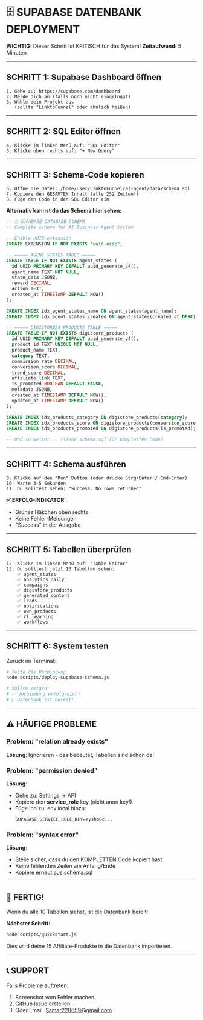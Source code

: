 # 🗄️ SUPABASE DATENBANK DEPLOYMENT

**WICHTIG**: Dieser Schritt ist KRITISCH für das System!
**Zeitaufwand**: 5 Minuten

---

## SCHRITT 1: Supabase Dashboard öffnen

```
1. Gehe zu: https://supabase.com/dashboard
2. Melde dich an (falls noch nicht eingeloggt)
3. Wähle dein Projekt aus
   (sollte "LinktoFunnel" oder ähnlich heißen)
```

---

## SCHRITT 2: SQL Editor öffnen

```
4. Klicke im linken Menü auf: "SQL Editor"
5. Klicke oben rechts auf: "+ New Query"
```

---

## SCHRITT 3: Schema-Code kopieren

```
6. Öffne die Datei: /home/user/LinktoFunnel/ai-agent/data/schema.sql
7. Kopiere den GESAMTEN Inhalt (alle 252 Zeilen!)
8. Füge den Code in den SQL Editor ein
```

**Alternativ kannst du das Schema hier sehen:**

```sql
-- 🗄️ SUPABASE DATABASE SCHEMA
-- Complete schema for AI Business Agent System

-- Enable UUID extension
CREATE EXTENSION IF NOT EXISTS "uuid-ossp";

-- ===== AGENT STATES TABLE =====
CREATE TABLE IF NOT EXISTS agent_states (
  id UUID PRIMARY KEY DEFAULT uuid_generate_v4(),
  agent_name TEXT NOT NULL,
  state_data JSONB,
  reward DECIMAL,
  action TEXT,
  created_at TIMESTAMP DEFAULT NOW()
);

CREATE INDEX idx_agent_states_name ON agent_states(agent_name);
CREATE INDEX idx_agent_states_created ON agent_states(created_at DESC);

-- ===== DIGISTORE24 PRODUCTS TABLE =====
CREATE TABLE IF NOT EXISTS digistore_products (
  id UUID PRIMARY KEY DEFAULT uuid_generate_v4(),
  product_id TEXT UNIQUE NOT NULL,
  product_name TEXT,
  category TEXT,
  commission_rate DECIMAL,
  conversion_score DECIMAL,
  trend_score DECIMAL,
  affiliate_link TEXT,
  is_promoted BOOLEAN DEFAULT FALSE,
  metadata JSONB,
  created_at TIMESTAMP DEFAULT NOW(),
  updated_at TIMESTAMP DEFAULT NOW()
);

CREATE INDEX idx_products_category ON digistore_products(category);
CREATE INDEX idx_products_score ON digistore_products(conversion_score DESC);
CREATE INDEX idx_products_promoted ON digistore_products(is_promoted);

-- Und so weiter... (siehe schema.sql für kompletten Code)
```

---

## SCHRITT 4: Schema ausführen

```
9. Klicke auf den "Run" Button (oder drücke Strg+Enter / Cmd+Enter)
10. Warte 3-5 Sekunden
11. Du solltest sehen: "Success. No rows returned"
```

**✅ ERFOLG-INDIKATOR:**
- Grünes Häkchen oben rechts
- Keine Fehler-Meldungen
- "Success" in der Ausgabe

---

## SCHRITT 5: Tabellen überprüfen

```
12. Klicke im linken Menü auf: "Table Editor"
13. Du solltest jetzt 10 Tabellen sehen:
    ✅ agent_states
    ✅ analytics_daily
    ✅ campaigns
    ✅ digistore_products
    ✅ generated_content
    ✅ leads
    ✅ notifications
    ✅ own_products
    ✅ rl_learning
    ✅ workflows
```

---

## SCHRITT 6: System testen

Zurück im Terminal:

```bash
# Teste die Verbindung
node scripts/deploy-supabase-schema.js

# Sollte zeigen:
# ✅ Verbindung erfolgreich!
# 🎉 Datenbank ist bereit!
```

---

## ⚠️ HÄUFIGE PROBLEME

### Problem: "relation already exists"
**Lösung**: Ignorieren - das bedeutet, Tabellen sind schon da!

### Problem: "permission denied"
**Lösung**:
- Gehe zu: Settings → API
- Kopiere den **service_role** key (nicht anon key!)
- Füge ihn zu .env.local hinzu:
  ```
  SUPABASE_SERVICE_ROLE_KEY=eyJhbGc...
  ```

### Problem: "syntax error"
**Lösung**:
- Stelle sicher, dass du den KOMPLETTEN Code kopiert hast
- Keine fehlenden Zeilen am Anfang/Ende
- Kopiere erneut aus schema.sql

---

## 🎉 FERTIG!

Wenn du alle 10 Tabellen siehst, ist die Datenbank bereit!

**Nächster Schritt:**
```bash
node scripts/quickstart.js
```

Dies wird deine 15 Affiliate-Produkte in die Datenbank importieren.

---

## 📞 SUPPORT

Falls Probleme auftreten:
1. Screenshot vom Fehler machen
2. GitHub Issue erstellen
3. Oder Email: Samar220659@gmail.com
